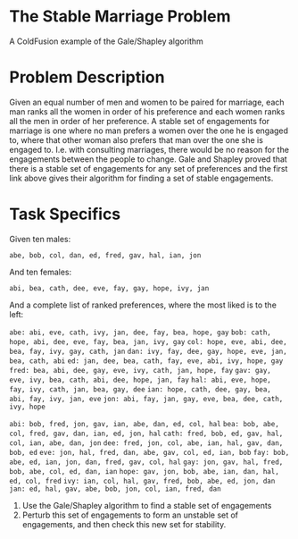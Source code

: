 The Stable Marriage Problem
===========================

A ColdFusion example of the Gale/Shapley algorithm

Problem Description
===================

Given an equal number of men and women to be paired for marriage, each man ranks all the women in order of his preference and each women ranks all the men in order of her preference.
A stable set of engagements for marriage is one where no man prefers a women over the one he is engaged to, where that other woman also prefers that man over the one she is engaged to. I.e. with consulting marriages, there would be no reason for the engagements between the people to change.
Gale and Shapley proved that there is a stable set of engagements for any set of preferences and the first link above gives their algorithm for finding a set of stable engagements.

Task Specifics
==============

Given ten males:

  `abe, bob, col, dan, ed, fred, gav, hal, ian, jon`
  
And ten females:

  `abi, bea, cath, dee, eve, fay, gay, hope, ivy, jan`
  
And a complete list of ranked preferences, where the most liked is to the left:

  `abe: abi, eve, cath, ivy, jan, dee, fay, bea, hope, gay`
  `bob: cath, hope, abi, dee, eve, fay, bea, jan, ivy, gay`
  `col: hope, eve, abi, dee, bea, fay, ivy, gay, cath, jan`
  `dan: ivy, fay, dee, gay, hope, eve, jan, bea, cath, abi`
  `ed: jan, dee, bea, cath, fay, eve, abi, ivy, hope, gay`
  `fred: bea, abi, dee, gay, eve, ivy, cath, jan, hope, fay`
  `gav: gay, eve, ivy, bea, cath, abi, dee, hope, jan, fay`
  `hal: abi, eve, hope, fay, ivy, cath, jan, bea, gay, dee`
  `ian: hope, cath, dee, gay, bea, abi, fay, ivy, jan, eve`
  `jon: abi, fay, jan, gay, eve, bea, dee, cath, ivy, hope`
   
  `abi: bob, fred, jon, gav, ian, abe, dan, ed, col, hal`
  `bea: bob, abe, col, fred, gav, dan, ian, ed, jon, hal`
  `cath: fred, bob, ed, gav, hal, col, ian, abe, dan, jon`
  `dee: fred, jon, col, abe, ian, hal, gav, dan, bob, ed`
  `eve: jon, hal, fred, dan, abe, gav, col, ed, ian, bob`
  `fay: bob, abe, ed, ian, jon, dan, fred, gav, col, hal`
  `gay: jon, gav, hal, fred, bob, abe, col, ed, dan, ian`
  `hope: gav, jon, bob, abe, ian, dan, hal, ed, col, fred`
  `ivy: ian, col, hal, gav, fred, bob, abe, ed, jon, dan`
  `jan: ed, hal, gav, abe, bob, jon, col, ian, fred, dan`
  
1. Use the Gale/Shapley algorithm to find a stable set of engagements
2. Perturb this set of engagements to form an unstable set of engagements, and then check this new set for stability.
